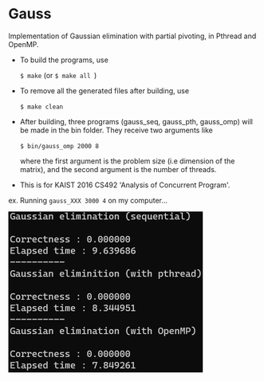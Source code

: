 # Gauss

Implementation of Gaussian elimination with partial pivoting, in Pthread and OpenMP.

- To build the programs, use
  
  `$ make` (or `$ make all `)

- To remove all the generated files after building, use
  
  `$ make clean`

- After building, three programs (gauss_seq, gauss_pth, gauss_omp) will be made in the bin folder. They receive two arguments like
  
  `$ bin/gauss_omp 2000 8`
  
  where the first argument is the problem size (i.e dimension of the matrix), and the second argument is the number of threads.

- This is for KAIST 2016 CS492 'Analysis of Concurrent Program'.

ex. Running `gauss_XXX 3000 4` on my computer...

![Screenshot](https://raw.githubusercontent.com/Avantgarde95/Gauss/master/Screenshot.png)
